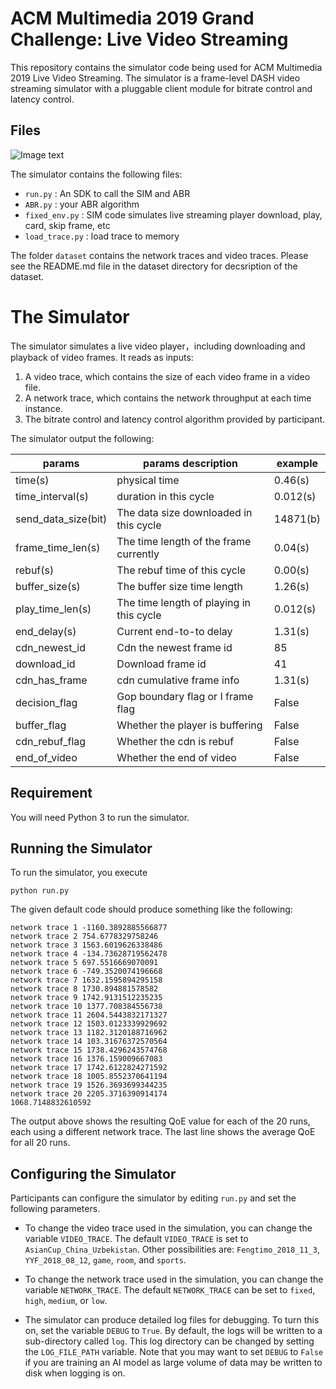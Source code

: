 # ACM Multimedia 2019 Grand Challenge: Live Video Streaming

This repository contains the simulator code being used for ACM Multimedia 2019 Live Video Streaming.  The simulator is a frame-level DASH video streaming simulator with a pluggable client module for bitrate control and latency control.

## Files

![Image text](https://github.com/NGnetLab/Live-Video-Streaming-Challenge/blob/master/幻灯片1.gif)

The simulator contains the following files:

* `run.py` : An SDK to call the SIM and ABR
* `ABR.py` : your ABR algorithm
* `fixed_env.py` : SIM code simulates live streaming player download, play, card, skip frame, etc
* `load_trace.py` : load trace to memory

The folder `dataset` contains the network traces and video traces.  Please see the README.md file in the dataset directory for decsription of the dataset.

# The Simulator

The simulator simulates a live video player，including downloading and playback of video frames.  It reads as inputs:

1. A video trace, which contains the size of each video frame in a video file.
2. A network trace, which contains the network throughput at each time instance.
3. The bitrate control and latency control algorithm provided by participant.

The simulator output the following:

|   params           | params description                       |  example   |
| ------------------ | ---------------------------------------- | ---------- |
| time(s)            | physical time                            |   0.46(s)  |
| time_interval(s)   | duration in this cycle                   |   0.012(s) |  
| send_data_size(bit)| The data size downloaded in this cycle   |   14871(b) |
| frame_time_len(s)  | The time length of the frame currently   |   0.04(s)  |
| rebuf(s)           | The rebuf time of this cycle             |   0.00(s)  |
| buffer_size(s)     | The buffer size time length              |   1.26(s)  |
| play_time_len(s)   | The time length of playing in this cycle |   0.012(s) |
| end_delay(s)       | Current end-to-to delay                  |   1.31(s)  |
| cdn_newest_id      | Cdn the newest frame id                  |   85       |
| download_id        | Download frame id                        |   41       |
| cdn_has_frame      | cdn cumulative frame info                |   1.31(s)  |
| decision_flag      | Gop boundary flag or I frame flag        |   False    |
| buffer_flag        | Whether the player is buffering          |   False    |
| cdn_rebuf_flag     | Whether the cdn is rebuf                 |   False    |
| end_of_video       | Whether the end of video                 |   False    |

## Requirement

You will need Python 3 to run the simulator.

## Running the Simulator

To run the simulator, you execute

```
python run.py
```

The given default code should produce something like the following:

```
network trace 1 -1160.3892885566877
network trace 2 754.6778329758246
network trace 3 1563.6019626338486
network trace 4 -134.73628719562478
network trace 5 697.5516669070091
network trace 6 -749.3520074196668
network trace 7 1632.1595894295158
network trace 8 1730.894881578582
network trace 9 1742.9131512235235
network trace 10 1377.708384556738
network trace 11 2604.5443832171327
network trace 12 1503.0123339929692
network trace 13 1182.3120188716962
network trace 14 103.31676372570564
network trace 15 1738.4296243574768
network trace 16 1376.159009667083
network trace 17 1742.6122824271592
network trace 18 1005.8552370641194
network trace 19 1526.3693699344235
network trace 20 2205.3716390914174
1068.7148832610592
```

The output above shows the resulting QoE value for each of the 20 runs, each using a different network trace.  The last line shows the average QoE for all 20 runs.

## Configuring the Simulator

Participants can configure the simulator by editing `run.py` and set the following parameters.

* To change the video trace used in the simulation, you can change the variable `VIDEO_TRACE`.  The default `VIDEO_TRACE` is set to `AsianCup_China_Uzbekistan`.  Other possibilities are: `Fengtimo_2018_11_3`, `YYF_2018_08_12`, `game`, `room`, and `sports`.

* To change the network trace used in the simulation, you can change the variable `NETWORK_TRACE`.  The default `NETWORK_TRACE` can be set to `fixed`, `high`, `medium`, or `low`.

* The simulator can produce detailed log files for debugging.  To turn this on, set the variable `DEBUG` to `True`.  By default, the logs will be written to a sub-directory called `log`.  This log directory can be changed by setting the `LOG_FILE_PATH` variable.  Note that you may want to set `DEBUG` to `False` if you are training an AI model as large volume of data may be written to disk when logging is on.

 
              
